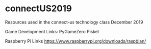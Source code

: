 # connectUS2019
Resources used in the connect-us technology class December 2019

Game Development Links:
PyGameZero
Piskel

Raspberry Pi Links
https://www.raspberrypi.org/downloads/raspbian/

